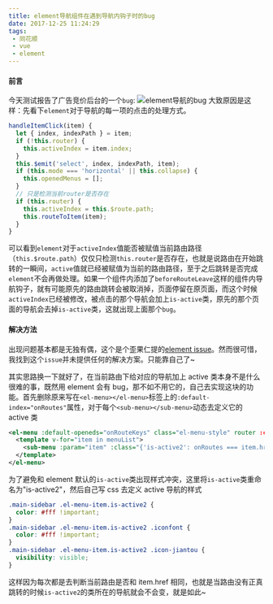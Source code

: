 ```yaml
---
title: element导航组件在遇到导航内钩子时的bug
date: 2017-12-25 11:24:29
tags:
 - 同花顺
 - vue
 - element
---
```


#### 前言

今天测试报告了广告竞价后台的一个`bug`:
![element导航的bug](https://file.lantingshucheng.com/blog/2018_01_04/bug.png/default)
大致原因是这样：先看下`element`对于导航的每一项的点击的处理方式。

```js
handleItemClick(item) {
  let { index, indexPath } = item;
  if (!this.router) {
    this.activeIndex = item.index;
  }
  this.$emit('select', index, indexPath, item);
  if (this.mode === 'horizontal' || this.collapse) {
    this.openedMenus = [];
  }
  // 只是检测当前router是否存在
  if (this.router) {
    this.activeIndex = this.$route.path;
    this.routeToItem(item);
  }
}
```

可以看到`element`对于`activeIndex`值能否被赋值当前路由路径（`this.$route.path`）仅仅只检测`this.router`是否存在，也就是说路由在开始跳转的一瞬间，`active`值就已经被赋值为当前的路由路径，至于之后跳转是否完成`element`不会再做处理。如果一个组件内添加了`beforeRouteLeave`这样的组件内导航钩子，就有可能原先的路由跳转会被取消掉，页面停留在原页面，而这个时候`activeIndex`已经被修改，被点击的那个导航会加上`is-active`类，原先的那个页面的导航会去掉`is-active`类，这就出现上面那个`bug`。

#### 解决方法

出现问题基本都是无独有偶，这个是个歪果仁提的[element issue](https://github.com/ElemeFE/element/issues/8229)。然而很可惜，我找到这个`issue`并未提供任何的解决方案。只能靠自己了~

其实思路换一下就好了，在当前路由下给对应的导航加上 active 类本身不是什么很难的事，既然用 element 会有 bug，那不如不用它的，自己去实现这块的功能。首先删除原来写在`<el-menu></el-menu>`标签上的`:default-index="onRoutes"`属性，对于每个`<sub-menu></sub-menu>`动态去定义它的 active 类

```xml
<el-menu :default-openeds="onRouteKeys" class="el-menu-style" router :collapse="sidebar.collapsed && !device.isMobile" @select="handleSelect">
  <template v-for="item in menuList">
    <sub-menu :param="item" :class="{'is-active2': onRoutes === item.href}"></sub-menu>
  </template>
</el-menu>
```

为了避免和 element 默认的`is-active`类出现样式冲突，这里将`is-active`类重命名为"is-active2"，然后自己写 css 去定义 active 导航的样式

```css
.main-sidebar .el-menu-item.is-active2 {
  color: #fff !important;
}
.main-sidebar .el-menu-item.is-active2 .iconfont {
  color: #fff !important;
}
.main-sidebar .el-menu-item.is-active2 .icon-jiantou {
  visibility: visible;
}
```

这样因为每次都是去判断当前路由是否和 item.href 相同，也就是当路由没有正真跳转的时候`is-active2`的类所在的导航就会不会变，就是如此~
